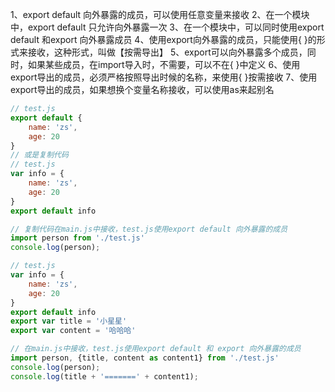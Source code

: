 1、export default 向外暴露的成员，可以使用任意变量来接收
2、在一个模块中，export default 只允许向外暴露一次
3、在一个模块中，可以同时使用export default 和export 向外暴露成员
4、使用export向外暴露的成员，只能使用{ }的形式来接收，这种形式，叫做【按需导出】
5、export可以向外暴露多个成员，同时，如果某些成员，在import导入时，不需要，可以不在{ }中定义
6、使用export导出的成员，必须严格按照导出时候的名称，来使用{ }按需接收
7、使用export导出的成员，如果想换个变量名称接收，可以使用as来起别名
```js
// test.js
export default {
    name: 'zs',
    age: 20
}
// 或是复制代码
// test.js
var info = {
    name: 'zs',
    age: 20
}
export default info

// 复制代码在main.js中接收，test.js使用export default 向外暴露的成员
import person from './test.js'
console.log(person);

// test.js
var info = {
    name: 'zs',
    age: 20
}
export default info
export var title = '小星星'
export var content = '哈哈哈'

// 在main.js中接收，test.js使用export default 和 export 向外暴露的成员
import person, {title, content as content1} from './test.js'
console.log(person);
console.log(title + '=======' + content1);

```